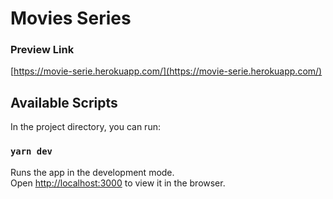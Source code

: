 # Movies Series

### Preview Link
[https://movie-serie.herokuapp.com/](https://movie-serie.herokuapp.com/)

## Available Scripts

In the project directory, you can run:

### `yarn dev`

Runs the app in the development mode.\
Open [http://localhost:3000](http://localhost:3000) to view it in the browser.
